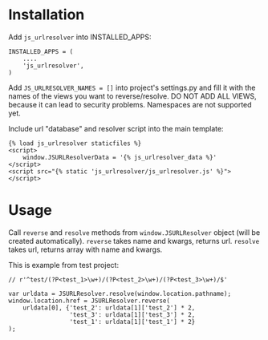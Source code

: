 Installation
============

Add `js_urlresolver` into INSTALLED_APPS:

    INSTALLED_APPS = (
        ....
        'js_urlresolver',
    )

Add `JS_URLRESOLVER_NAMES = []` into project's settings.py
and fill it with the names of the views you want to reverse/resolve.
DO NOT ADD ALL VIEWS, because it can lead to security problems.
Namespaces are not supported yet.


Include url "database" and resolver script into the main template:

    {% load js_urlresolver staticfiles %}
    <script>
        window.JSURLResolverData = '{% js_urlresolver_data %}'
    </script>
    <script src="{% static 'js_urlresolver/js_urlresolver.js' %}"></script>


Usage
=====

Call `reverse` and `resolve` methods from `window.JSURLResolver` object
(will be created automatically).
`reverse` takes name and kwargs, returns url.
`resolve` takes url, returns array with name and kwargs.

This is example from test project:

    // r'^test/(?P<test_1>\w+)/(?P<test_2>\w+)/(?P<test_3>\w+)/$'

    var urldata = JSURLResolver.resolve(window.location.pathname);
    window.location.href = JSURLResolver.reverse(
        urldata[0], {'test_2': urldata[1]['test_2'] * 2,
                     'test_3': urldata[1]['test_3'] * 2,
                     'test_1': urldata[1]['test_1'] * 2}
    );
